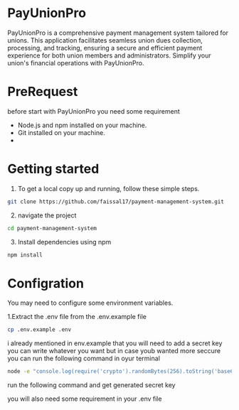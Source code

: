 # PayUnionPro

PayUnionPro is a comprehensive payment management system tailored for unions. This application facilitates seamless union dues collection, processing, and tracking, ensuring a secure and efficient payment experience for both union members and administrators. Simplify your union's financial operations with PayUnionPro.

# PreRequest

before start with PayUnionPro you need some requirement

- Node.js and npm installed on your machine.
- Git installed on your machine.
-

# Getting started

1. To get a local copy up and running, follow these simple steps.

```bash
git clone https://github.com/faissal17/payment-management-system.git
```

2. navigate the project

```bash
cd payment-management-system
```

3.  Install dependencies using npm

```bash
npm install
```

# Configration

You may need to configure some environment variables.

1.Extract the .env file from the .env.example file

```bash
cp .env.example .env
```

i already mentioned in env.example that you will need to add a secret key you can write whatever you want but in case youb wanted more seccure you can run the following command in oyur terminal

```bash
node -e "console.log(require('crypto').randomBytes(256).toString('base64'));"

```

run the following command and get generated secret key

you will also need some requirement in your .env file
